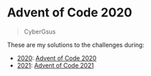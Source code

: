 # Advent of Code 2020

> CyberGsus

These are my solutions to the challenges during:
  - [2020](./2020): [Advent of Code 2020](https://adventofcode.com/2020/)
  - [2021](./2021): [Advent of Code 2021](https://adventofcode.com/2021/)
